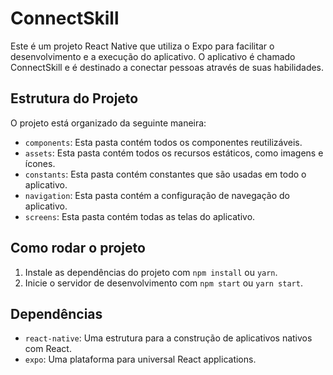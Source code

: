 # ConnectSkill

Este é um projeto React Native que utiliza o Expo para facilitar o desenvolvimento e a execução do aplicativo. O aplicativo é chamado ConnectSkill e é destinado a conectar pessoas através de suas habilidades.

## Estrutura do Projeto

O projeto está organizado da seguinte maneira:

- `components`: Esta pasta contém todos os componentes reutilizáveis.
- `assets`: Esta pasta contém todos os recursos estáticos, como imagens e ícones.
- `constants`: Esta pasta contém constantes que são usadas em todo o aplicativo.
- `navigation`: Esta pasta contém a configuração de navegação do aplicativo.
- `screens`: Esta pasta contém todas as telas do aplicativo.

## Como rodar o projeto

1. Instale as dependências do projeto com `npm install` ou `yarn`.
2. Inicie o servidor de desenvolvimento com `npm start` ou `yarn start`.

## Dependências

- `react-native`: Uma estrutura para a construção de aplicativos nativos com React.
- `expo`: Uma plataforma para universal React applications.